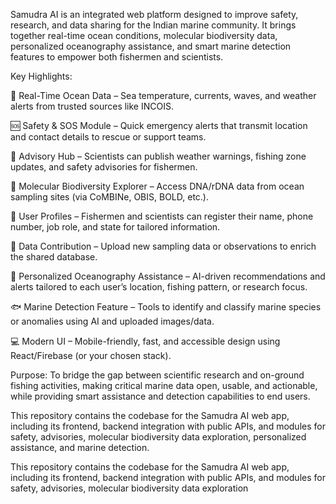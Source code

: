 Samudra AI is an integrated web platform designed to improve safety, research, and data sharing for the Indian marine community. It brings together real-time ocean conditions, molecular biodiversity data, personalized oceanography assistance, and smart marine detection features to empower both fishermen and scientists.

Key Highlights:

🌊 Real-Time Ocean Data – Sea temperature, currents, waves, and weather alerts from trusted sources like INCOIS.

🆘 Safety & SOS Module – Quick emergency alerts that transmit location and contact details to rescue or support teams.

📢 Advisory Hub – Scientists can publish weather warnings, fishing zone updates, and safety advisories for fishermen.

🧬 Molecular Biodiversity Explorer – Access DNA/rDNA data from ocean sampling sites (via CoMBINe, OBIS, BOLD, etc.).

👥 User Profiles – Fishermen and scientists can register their name, phone number, job role, and state for tailored information.

🤝 Data Contribution – Upload new sampling data or observations to enrich the shared database.

🤖 Personalized Oceanography Assistance – AI-driven recommendations and alerts tailored to each user’s location, fishing pattern, or research focus.

🐟 Marine Detection Feature – Tools to identify and classify marine species or anomalies using AI and uploaded images/data.

💻 Modern UI – Mobile-friendly, fast, and accessible design using React/Firebase (or your chosen stack).

Purpose:
To bridge the gap between scientific research and on-ground fishing activities, making critical marine data open, usable, and actionable, while providing smart assistance and detection capabilities to end users.

This repository contains the codebase for the Samudra AI web app, including its frontend, backend integration with public APIs, and modules for safety, advisories, molecular biodiversity data exploration, personalized assistance, and marine detection.

This repository contains the codebase for the Samudra AI web app, including its frontend, backend integration with public APIs, and modules for safety, advisories, molecular biodiversity data exploration
